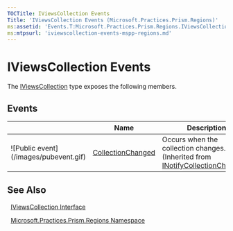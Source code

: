 ```yaml
---
TOCTitle: IViewsCollection Events
Title: 'IViewsCollection Events (Microsoft.Practices.Prism.Regions)'
ms:assetid: 'Events.T:Microsoft.Practices.Prism.Regions.IViewsCollection'
ms:mtpsurl: 'iviewscollection-events-mspp-regions.md'
---
```


# IViewsCollection Events

The [IViewsCollection](/patterns-practices/reference/iviewscollection-interface-mspp-regions) type exposes the following members.

## Events

<table>

<thead>
<tr class="header">
<th> </th>
<th>Name</th>
<th>Description</th>
</tr>
</thead>
<tbody>
<tr class="odd">
<td>![Public event](/images/pubevent.gif)</td>
<td><a href="http://msdn.microsoft.com/en-us/library/ms653382">CollectionChanged</a></td>
<td><div class="summary">
Occurs when the collection changes.
</div>
(Inherited from <a href="http://msdn.microsoft.com/en-us/library/ms668629">INotifyCollectionChanged</a>.)</td>
</tr>
</tbody>
</table>

## See Also

&nbsp;&nbsp;[IViewsCollection Interface](/patterns-practices/reference/iviewscollection-interface-mspp-regions)

&nbsp;&nbsp;[Microsoft.Practices.Prism.Regions Namespace](/patterns-practices/reference/mspp-regions-namespace)